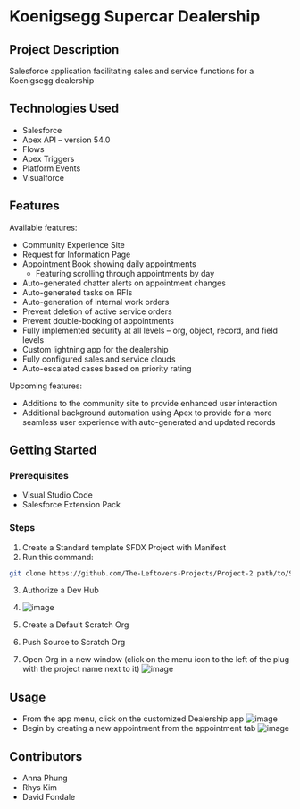 # Koenigsegg Supercar Dealership

## Project Description
Salesforce application facilitating sales and service functions for a Koenigsegg dealership

## Technologies Used
* Salesforce
* Apex API – version 54.0
* Flows
* Apex Triggers
* Platform Events
* Visualforce

## Features
Available features:
* Community Experience Site
* Request for Information Page
* Appointment Book showing daily appointments 
   * Featuring scrolling through appointments by day
* Auto-generated chatter alerts on appointment changes
* Auto-generated tasks on RFIs
* Auto-generation of internal work orders
* Prevent deletion of active service orders
* Prevent double-booking of appointments
* Fully implemented security at all levels – org, object, record, and field levels
* Custom lightning app for the dealership
* Fully configured sales and service clouds
* Auto-escalated cases based on priority rating

Upcoming features:
* Additions to the community site to provide enhanced user interaction	
* Additional background automation using Apex to provide for a more seamless user experience with auto-generated and updated records

## Getting Started

### Prerequisites
* Visual Studio Code
* Salesforce Extension Pack

### Steps
1. Create a Standard template SFDX Project with Manifest
2. Run this command:
```bash
git clone https://github.com/The-Leftovers-Projects/Project-2 path/to/SFDX-Project/here
```
3. Authorize a Dev Hub
4. ![image](https://user-images.githubusercontent.com/102083901/169880997-594bbc23-3939-4cfe-afd9-d6acc62eb0b1.png)

5. Create a Default Scratch Org
6. Push Source to Scratch Org
7. Open Org in a new window (click on the menu icon to the left of the plug with the project name next to it)
![image](https://user-images.githubusercontent.com/102083901/169881795-4a859e11-f79a-4c7a-ac2f-80a26009c938.png)

## Usage
* From the app menu, click on the customized Dealership app
![image](https://cdn.discordapp.com/attachments/978667841156947968/978668593409568768/Screen_Shot_2022-05-24_at_9.37.03_AM.png)
* Begin by creating a new appointment from the appointment tab
![image](https://cdn.discordapp.com/attachments/978667841156947968/978669098907107328/Screen_Shot_2022-05-24_at_9.41.23_AM.png)

## Contributors
* Anna Phung
* Rhys Kim
* David Fondale
